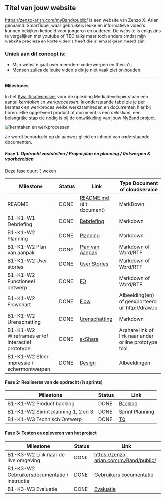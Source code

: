 ## Titel van jouw website
https://zenzo-arian.com/myBand/public/ is een website van Zenzo X. Arian genaamd: SmartTube, waar gebruikers leuke en informatieve video's kunnen bekijken bedoeld voor jongeren en ouderen.
De website is enigszins te vergelijken met youtube of TED talks maar toch anders omdat mijn website precieze en korte video's heeft die allemaal geanimeerd  zijn.

### Uniek aan dit concept is: 
 * Mijn website gaat over meerdere onderwerpen en thema's.
 * Mensen zullen de leuke video's die je niet vaak ziet onthouden.

---
#### Milestones 

In het [Kwalificatiedossier] voor de opleiding Mediadeveloper staan een aantal *kerntaken* en *werkprocessen*.
In onderstaande tabel zie je per kerntaak en werkproces welke werkzaamheden en documenten hier bij horen.
Elke opgeleverd product of document is een *milestone*, een belangrijke stap die nodig is bij de ontwikkeling van jouw MyBand project.

![kerntaken en werkprocessen](doc/images/kd_taken_processen.png)

Je wordt beoordeeld op de aanwezigheid en inhoud van onderstaande documenten.

##### Fase 1: Opdracht vaststellen / Projectplan en planning / Ontwerpen & voorbereiden 

Deze fase duurt 3 weken

| Milestone  | Status | Link | Type Document of cloudservice |
| ------ |  ------ | ------ | ------ |
| README                                            | DONE | [README.md]  (dit document)          | MarkDown |
| B1-K1-W1 Debriefing                               | DONE | [Debriefing]                         | Markdown |
| B1-K1-W2 Planning                                 | DONE | [Planning]                           | Markdown |
| B1-K1-W2 Plan van aanpak                          | DONE | [Plan van Aanpak]                    | Markdown of Word/RTF|
| B1-K1-W2 User stories                             | DONE | [User Stories]                       | Markdown of Word/RTF|
| B1-K1-W2 Functioneel ontwerp                      | DONE | [FO]                                 | Markdown of Word/RTF|
| B1-K1-W2 Flowchart                                | DONE | [Flow]                               | Afbeelding(en) of geexporteerd uit http://draw.io |
| B1-K1-W2 Urenschatting                            | DONE | [Urenschatting]                      | Markdown |
| B1-K1-W2 Wireframes en/of Interactief prototype   | DONE | [axShare]                            | Axshare link of link naar ander online prototype tool |
| B1-K1-W2 Sfeer impressie / schermontwerpen        | DONE | [Design]                             | Afbeeldingen |

[Kwalificatiedossier]: https://kwalificaties.s-bb.nl/Handlers/DocumentLibrary.ashx?id=276758
[README.md]: <https://github.com/JouwGithubNaam/myband/blob/master/README.md>
[Debriefing]: <doc/fase-1/debriefing.md>
[Planning]: <doc/fase-1/planning.md>
[Plan van Aanpak]: <doc/fase-1/plan-van-aanpak.md>
[User stories]: <doc/fase-1/user-stories.md>
[Design]: <doc/fase-1/design/design.md/>
[FO]: </doc/fase-1/Functioneel ontwerp.rp>
[Flow]: <doc/fase-1/flowchart.PNG>
[Urenschatting]: <doc/fase-1/urenschatting.md>
[axShare]: <https://cp9o2w.axshare.com/#g=1&p=home>

#### Fase 2: Realiseren van de opdracht (in sprints)

| Milestone  | Status | Link |
| ------ |  ------ | ------ |
| B1-K1-W2 Product backlog                          | DONE | [Backlog]                            | Link naar Trello met Sprint planningen | |
| B1-K1-W2 Sprint planning 1, 2 en 3                | DONE | [Sprint Planning]          | Link naar Trello met Sprint planningen | |
| B1-K1-W3 Technisch Ontwerp                        | DONE | [TO]                                 | Markdown of Word/RTF| |

[Backlog]: </doc/fase-1/backlog.md>
[TO]: </doc/fase-2/technisch-ontwerp.md>
[Sprint Planning]: </doc/fase-1/sprint.md>
   
#### Fase 3: Testen en opleveren van het project

| Milestone  | Status | Link |
| ------ |  ------ | ------ |
| B1-K3-W2 Link naar de live omgeving                        |  DONE |  <https://zenzo-arian.com/myBand/public/> |
| B1-K3-W2 Gebruikersdocumentatie / instructie               |  DONE |  [Gebruikers documentatie] |
| B1-K3-W3 Evaluatie                                         |  DONE |  [Evaluatie] |

[Gebruikers documentatie]: <doc/fase-3/gebruikersdocumentatie.md>
[Evaluatie]: <doc/fase-3/evaluatie.md>
